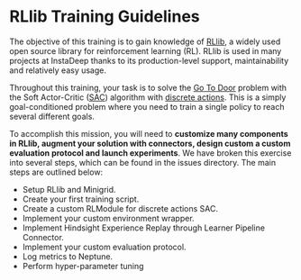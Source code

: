 # RLlib Training Guidelines

The objective of this training is to gain knowledge of [RLlib](https://docs.ray.io/en/latest/rllib/index.html), a widely used open source library for reinforcement learning (RL). RLlib is used in many projects at InstaDeep thanks to its production-level support, maintainability and relatively easy usage.

Throughout this training, your task is to solve the [Go To Door](https://minigrid.farama.org/environments/minigrid/GoToDoorEnv/) problem with the Soft Actor-Critic ([SAC](https://arxiv.org/abs/1801.01290)) algorithm with [discrete actions](https://arxiv.org/abs/1910.07207). This is a simply goal-conditioned problem where you need to train a single policy to reach several different goals. 

To accomplish this mission, you will need to **customize many components in RLlib, augment your solution with connectors, design custom a custom evaluation protocol and launch experiments**. We have broken this exercise into several steps, which can be found in the issues directory. The main steps are outlined below: 

+ Setup RLlib and Minigrid.
+ Create your first training script.
+ Create a custom RLModule for discrete actions SAC. 
+ Implement your custom environment wrapper.
+ Implement Hindsight Experience Replay through Learner Pipeline Connector. 
+ Implement your custom evaluation protocol. 
+ Log metrics to Neptune. 
+ Perform hyper-parameter tuning 